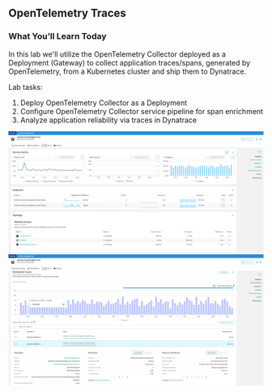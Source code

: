 ## OpenTelemetry Traces

### What You’ll Learn Today
In this lab we'll utilize the OpenTelemetry Collector deployed as a Deployment (Gateway) to collect application traces/spans, generated by OpenTelemetry, from a Kubernetes cluster and ship them to Dynatrace.

Lab tasks:
1. Deploy OpenTelemetry Collector as a Deployment
2. Configure OpenTelemetry Collector service pipeline for span enrichment
3. Analyze application reliability via traces in Dynatrace

![dynatrace otel service overview](../../assets/images/traces-dt_otel_service_overview.png)
![dynatrace otel service traces](../../assets/images/traces-dt_otel_service_traces.png)

